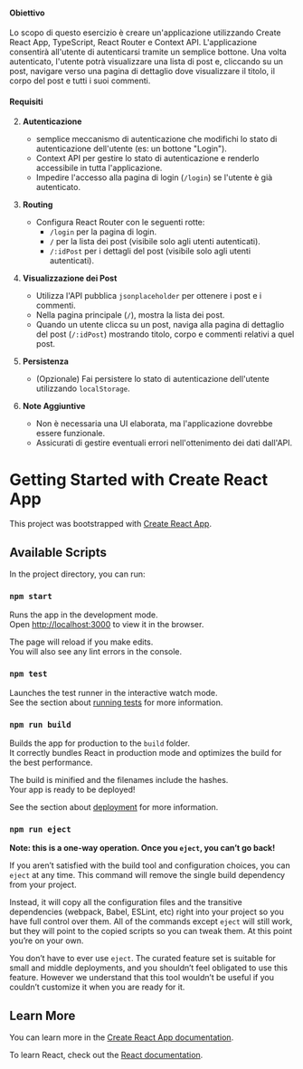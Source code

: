 #### Obiettivo
Lo scopo di questo esercizio è creare un'applicazione utilizzando Create React App, TypeScript, React Router e Context API. L'applicazione consentirà all'utente di autenticarsi tramite un semplice bottone. Una volta autenticato, l'utente potrà visualizzare una lista di post e, cliccando su un post, navigare verso una pagina di dettaglio dove visualizzare il titolo, il corpo del post e tutti i suoi commenti.

#### Requisiti


2. **Autenticazione**
   - semplice meccanismo di autenticazione che modifichi lo stato di autenticazione dell'utente (es: un bottone "Login").
   - Context API per gestire lo stato di autenticazione e renderlo accessibile in tutta l'applicazione.
   - Impedire l'accesso alla pagina di login (`/login`) se l'utente è già autenticato.

3. **Routing**
   - Configura React Router con le seguenti rotte:
     - `/login` per la pagina di login.
     - `/` per la lista dei post (visibile solo agli utenti autenticati).
     - `/:idPost` per i dettagli del post (visibile solo agli utenti autenticati).

4. **Visualizzazione dei Post**
   - Utilizza l'API pubblica `jsonplaceholder` per ottenere i post e i commenti.
   - Nella pagina principale (`/`), mostra la lista dei post.
   - Quando un utente clicca su un post, naviga alla pagina di dettaglio del post (`/:idPost`) mostrando titolo, corpo e commenti relativi a quel post.

5. **Persistenza**
   - (Opzionale) Fai persistere lo stato di autenticazione dell'utente utilizzando `localStorage`.

6. **Note Aggiuntive**
   - Non è necessaria una UI elaborata, ma l'applicazione dovrebbe essere funzionale.
   - Assicurati di gestire eventuali errori nell'ottenimento dei dati dall'API.

# Getting Started with Create React App

This project was bootstrapped with [Create React App](https://github.com/facebook/create-react-app).

## Available Scripts

In the project directory, you can run:

### `npm start`

Runs the app in the development mode.\
Open [http://localhost:3000](http://localhost:3000) to view it in the browser.

The page will reload if you make edits.\
You will also see any lint errors in the console.

### `npm test`

Launches the test runner in the interactive watch mode.\
See the section about [running tests](https://facebook.github.io/create-react-app/docs/running-tests) for more information.

### `npm run build`

Builds the app for production to the `build` folder.\
It correctly bundles React in production mode and optimizes the build for the best performance.

The build is minified and the filenames include the hashes.\
Your app is ready to be deployed!

See the section about [deployment](https://facebook.github.io/create-react-app/docs/deployment) for more information.

### `npm run eject`

**Note: this is a one-way operation. Once you `eject`, you can’t go back!**

If you aren’t satisfied with the build tool and configuration choices, you can `eject` at any time. This command will remove the single build dependency from your project.

Instead, it will copy all the configuration files and the transitive dependencies (webpack, Babel, ESLint, etc) right into your project so you have full control over them. All of the commands except `eject` will still work, but they will point to the copied scripts so you can tweak them. At this point you’re on your own.

You don’t have to ever use `eject`. The curated feature set is suitable for small and middle deployments, and you shouldn’t feel obligated to use this feature. However we understand that this tool wouldn’t be useful if you couldn’t customize it when you are ready for it.

## Learn More

You can learn more in the [Create React App documentation](https://facebook.github.io/create-react-app/docs/getting-started).

To learn React, check out the [React documentation](https://reactjs.org/).
